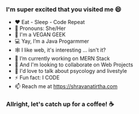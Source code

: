 

### I'm super excited that you visited me 😄


- ❤️ Eat - Sleep - Code Repeat
- 👧 Pronouns: She/Her
- 🍚 I'm a VEGAN GEEK
- 💻 Yay, I’m a Java Progarmmer
- 🕸️ I like web, it's interesting ... isn't it?
- 🔭 I’m currently working on MERN Stack
- 👯 And I'm looking to collaborate on Web Projects
- 💬 I'd love to talk about psycology and livestyle
- ⚡ Fun fact: I CODE
- 📫 Reach me at https://shravanatirtha.com

### Allright, let's catch up for a coffee! ☕

